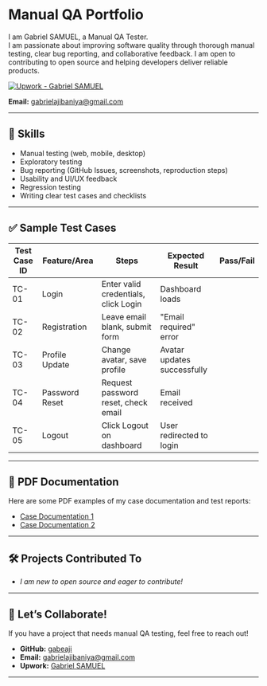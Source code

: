 # Manual QA Portfolio

I am Gabriel SAMUEL, a Manual QA Tester.  
I am passionate about improving software quality through thorough manual testing, clear bug reporting, and collaborative feedback. I am open to contributing to open source and helping developers deliver reliable products.

[![Upwork - Gabriel SAMUEL](https://img.shields.io/badge/Upwork-Profile-green)](https://www.upwork.com/freelancers/~0140165e0d2d4c57be?mp_source=share)

**Email:** [gabrielajibaniya@gmail.com](mailto:gabrielajibaniya@gmail.com)

---

## 🧰 Skills

- Manual testing (web, mobile, desktop)
- Exploratory testing
- Bug reporting (GitHub Issues, screenshots, reproduction steps)
- Usability and UI/UX feedback
- Regression testing
- Writing clear test cases and checklists

---

## ✅ Sample Test Cases

| Test Case ID | Feature/Area      | Steps                                      | Expected Result             | Pass/Fail |
|--------------|-------------------|--------------------------------------------|-----------------------------|-----------|
| TC-01        | Login             | Enter valid credentials, click Login       | Dashboard loads             |           |
| TC-02        | Registration      | Leave email blank, submit form             | "Email required" error      |           |
| TC-03        | Profile Update    | Change avatar, save profile                | Avatar updates successfully |           |
| TC-04        | Password Reset    | Request password reset, check email        | Email received              |           |
| TC-05        | Logout            | Click Logout on dashboard                  | User redirected to login    |           |

---

## 📄 PDF Documentation

Here are some PDF examples of my case documentation and test reports:  
- [Case Documentation 1](docs/case-documentation-1.pdf)
- [Case Documentation 2](docs/case-documentation-2.pdf)

---

## 🛠️ Projects Contributed To

- _I am new to open source and eager to contribute!_

---

## 🤝 Let’s Collaborate!

If you have a project that needs manual QA testing, feel free to reach out!  
- **GitHub:** [gabeaji](https://github.com/gabeaji)
- **Email:** [gabrielajibaniya@gmail.com](mailto:gabrielajibaniya@gmail.com)
- **Upwork:** [Gabriel SAMUEL](https://www.upwork.com/freelancers/~0140165e0d2d4c57be?mp_source=share)

---
